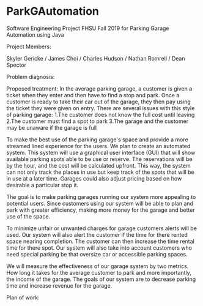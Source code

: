 # ParkGAutomation
Software Engineering Project FHSU Fall 2019 for Parking Garage Automation using Java

Project Members:

Skyler Gericke / James Choi / Charles Hudson / Nathan Romrell / Dean Spector




Problem diagnosis:




Proposed treatment:
  In the average parking garage, a customer is given a ticket when they enter and then have to find a stop and park. Once a customer is ready to take their car out of the garage, they then pay using the ticket they were given on entry. There are several issues with this style of parking garage:
      1.The customer does not know the full cost until leaving
      2.The customer must find a spot to park
      3.The garage and the customer may be unaware if the garage is full
      
  To make the best use of the parking garage's space and provide a more streamed lined experience for the users. We plan to create an automated system. This system will use a graphical user interface (GUI) that will show available parking spots able to be use or reserve. The reservations will be by the hour, and the cost will be calculated upfront. This way, the system can not only track the places in use but keep track of the spots that will be in use at a later time. Garages could also adjust pricing based on how desirable a particular stop it. 
  
  The goal is to make parking garages running our system more appealing to potential users. Since customers using our system will be able to plan and park with greater efficiency, making more money for the garage and better use of the space.  
  
  To minimize unfair or unwanted charges for garage customers alerts will be used. Our system will also alert the customer if the time for there rented space nearing completion. The customer can then increase the time rental time for there spot. Our system will also take into account customers who need special parking be that oversize car or accessible parking spaces.
  
  We will measure the effectiveness of our garage system by two metrics. How long it takes for the average customer to park and more importantly, the income of the garage. The goals of our system are to decrease parking time and increase revenue for the garage.




Plan of work: 

